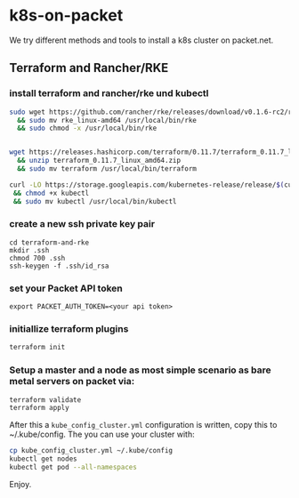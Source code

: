 # k8s-on-packet

We try different methods and tools to install a k8s cluster on packet.net.

## Terraform and Rancher/RKE

### install terraform and rancher/rke und kubectl

```bash
sudo wget https://github.com/rancher/rke/releases/download/v0.1.6-rc2/rke_linux-amd64
  && sudo mv rke_linux-amd64 /usr/local/bin/rke
  && sudo chmod -x /usr/local/bin/rke


wget https://releases.hashicorp.com/terraform/0.11.7/terraform_0.11.7_linux_amd64.zip
  && unzip terraform_0.11.7_linux_amd64.zip
  && sudo mv terraform /usr/local/bin/terraform

curl -LO https://storage.googleapis.com/kubernetes-release/release/$(curl -s https://storage.googleapis.com/kubernetes-release/release/stable.txt)/bin/linux/amd64/kubectl
 && chmod +x kubectl
 && sudo mv kubectl /usr/local/bin/kubectl
```

### create a new ssh private key pair

```
cd terraform-and-rke
mkdir .ssh
chmod 700 .ssh
ssh-keygen -f .ssh/id_rsa
```

### set your Packet API token

```
export PACKET_AUTH_TOKEN=<your api token>
```

### initiallize terraform plugins

```bash
terraform init
```

### Setup a master and a node as most simple scenario as bare metal servers on packet via:

```bash
terraform validate
terraform apply
```

After this a `kube_config_cluster.yml` configuration is written, copy this to ~/.kube/config.
The you can use your cluster with:

```bash
cp kube_config_cluster.yml ~/.kube/config
kubectl get nodes
kubectl get pod --all-namespaces
```

Enjoy.
